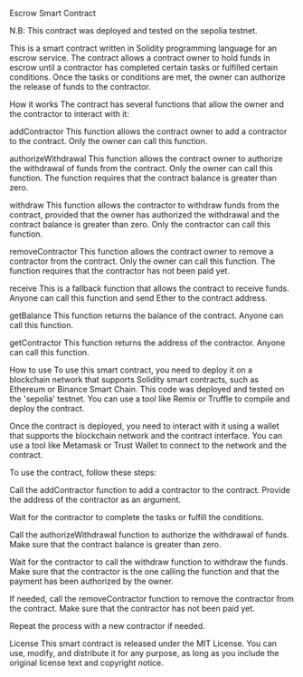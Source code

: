 Escrow Smart Contract

N.B: This contract was deployed and tested on the sepolia testnet.

This is a smart contract written in Solidity programming language for an escrow service. The contract allows a contract owner to hold funds in escrow until a contractor has completed certain tasks or fulfilled certain conditions. Once the tasks or conditions are met, the owner can authorize the release of funds to the contractor.

How it works
The contract has several functions that allow the owner and the contractor to interact with it:

addContractor
This function allows the contract owner to add a contractor to the contract. Only the owner can call this function.

authorizeWithdrawal
This function allows the contract owner to authorize the withdrawal of funds from the contract. Only the owner can call this function. The function requires that the contract balance is greater than zero.

withdraw
This function allows the contractor to withdraw funds from the contract, provided that the owner has authorized the withdrawal and the contract balance is greater than zero. Only the contractor can call this function.

removeContractor
This function allows the contract owner to remove a contractor from the contract. Only the owner can call this function. The function requires that the contractor has not been paid yet.

receive
This is a fallback function that allows the contract to receive funds. Anyone can call this function and send Ether to the contract address.

getBalance
This function returns the balance of the contract. Anyone can call this function.

getContractor
This function returns the address of the contractor. Anyone can call this function.

How to use
To use this smart contract, you need to deploy it on a blockchain network that supports Solidity smart contracts, such as Ethereum or Binance Smart Chain. This code was deployed and tested on the 'sepolia' testnet. You can use a tool like Remix or Truffle to compile and deploy the contract.

Once the contract is deployed, you need to interact with it using a wallet that supports the blockchain network and the contract interface. You can use a tool like Metamask or Trust Wallet to connect to the network and the contract.

To use the contract, follow these steps:

Call the addContractor function to add a contractor to the contract. Provide the address of the contractor as an argument.

Wait for the contractor to complete the tasks or fulfill the conditions.

Call the authorizeWithdrawal function to authorize the withdrawal of funds. Make sure that the contract balance is greater than zero.

Wait for the contractor to call the withdraw function to withdraw the funds. Make sure that the contractor is the one calling the function and that the payment has been authorized by the owner.

If needed, call the removeContractor function to remove the contractor from the contract. Make sure that the contractor has not been paid yet.

Repeat the process with a new contractor if needed.

License
This smart contract is released under the MIT License. You can use, modify, and distribute it for any purpose, as long as you include the original license text and copyright notice.
